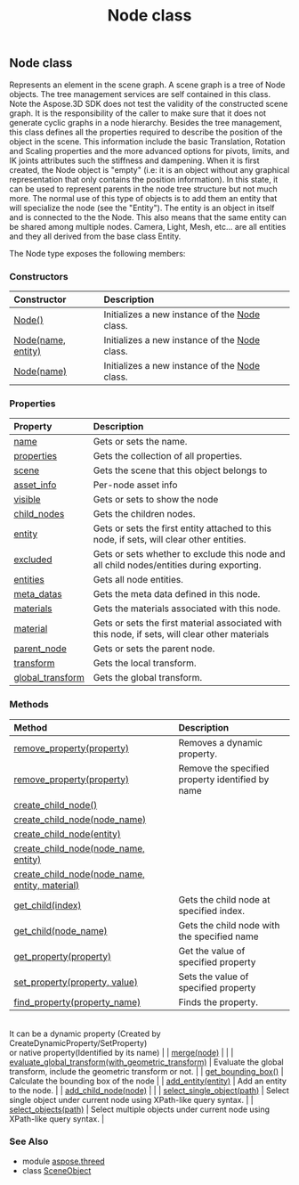 ﻿---
title: Node class
second_title: Aspose.3D for Python via .NET API References
description: 
type: docs
weight: 150
url: /python-net/aspose.threed/node/
is_root: false
---

## Node class

Represents an element in the scene graph.
            A scene graph is a tree of Node objects. The tree management services are self contained in this class.
            Note the Aspose.3D SDK does not test the validity of the constructed scene graph. It is the responsibility of the caller to make sure that it does not generate cyclic graphs in a node hierarchy.
            Besides the tree management, this class defines all the properties required to describe the position of the object in the scene. This information include the basic Translation, Rotation and Scaling properties and the more advanced options for pivots, limits, and IK joints attributes such the stiffness and dampening.
            When it is first created, the Node object is "empty" (i.e: it is an object without any graphical representation that only contains the position information). In this state, it can be used to represent parents in the node tree structure but not much more. The normal use of this type of objects is to add them an entity that will specialize the node (see the "Entity").
            The entity is an object in itself and is connected to the the Node. This also means that the same entity can be shared among multiple nodes. Camera, Light, Mesh, etc... are all entities and they all derived from the base class Entity.



The Node type exposes the following members:

### Constructors
| Constructor | Description |
| :- | :- |
| [Node()](/3d/python-net/aspose.threed/node/__init__/#) | Initializes a new instance of the [Node](/3d/python-net/aspose.threed/node) class. |
| [Node(name, entity)](/3d/python-net/aspose.threed/node/__init__/#str-Entity) | Initializes a new instance of the [Node](/3d/python-net/aspose.threed/node) class. |
| [Node(name)](/3d/python-net/aspose.threed/node/__init__/#str) | Initializes a new instance of the [Node](/3d/python-net/aspose.threed/node) class. |


### Properties
| Property | Description |
| :- | :- |
| [name](/3d/python-net/aspose.threed/node/name) | Gets or sets the name. |
| [properties](/3d/python-net/aspose.threed/node/properties) | Gets the collection of all properties. |
| [scene](/3d/python-net/aspose.threed/node/scene) | Gets the scene that this object belongs to |
| [asset_info](/3d/python-net/aspose.threed/node/asset_info) | Per-node asset info |
| [visible](/3d/python-net/aspose.threed/node/visible) | Gets or sets to show the node |
| [child_nodes](/3d/python-net/aspose.threed/node/child_nodes) | Gets the children nodes. |
| [entity](/3d/python-net/aspose.threed/node/entity) | Gets or sets the first entity attached to this node, if sets, will clear other entities. |
| [excluded](/3d/python-net/aspose.threed/node/excluded) | Gets or sets whether to exclude this node and all child nodes/entities during exporting. |
| [entities](/3d/python-net/aspose.threed/node/entities) | Gets all node entities. |
| [meta_datas](/3d/python-net/aspose.threed/node/meta_datas) | Gets the meta data defined in this node. |
| [materials](/3d/python-net/aspose.threed/node/materials) | Gets the materials associated with this node. |
| [material](/3d/python-net/aspose.threed/node/material) | Gets or sets the first material associated with this node, if sets, will clear other materials |
| [parent_node](/3d/python-net/aspose.threed/node/parent_node) | Gets or sets the parent node. |
| [transform](/3d/python-net/aspose.threed/node/transform) | Gets the local transform. |
| [global_transform](/3d/python-net/aspose.threed/node/global_transform) | Gets the global transform. |


### Methods
| Method | Description |
| :- | :- |
| [remove_property(property)](/3d/python-net/aspose.threed/node/remove_property/#Property) | Removes a dynamic property. |
| [remove_property(property)](/3d/python-net/aspose.threed/node/remove_property/#str) | Remove the specified property identified by name |
| [create_child_node()](/3d/python-net/aspose.threed/node/create_child_node/#) |  |
| [create_child_node(node_name)](/3d/python-net/aspose.threed/node/create_child_node/#str) |  |
| [create_child_node(entity)](/3d/python-net/aspose.threed/node/create_child_node/#Entity) |  |
| [create_child_node(node_name, entity)](/3d/python-net/aspose.threed/node/create_child_node/#str-Entity) |  |
| [create_child_node(node_name, entity, material)](/3d/python-net/aspose.threed/node/create_child_node/#str-Entity-aspose.threed.shading.Material) |  |
| [get_child(index)](/3d/python-net/aspose.threed/node/get_child/#int) | Gets the child node at specified index. |
| [get_child(node_name)](/3d/python-net/aspose.threed/node/get_child/#str) | Gets the child node with the specified name |
| [get_property(property)](/3d/python-net/aspose.threed/node/get_property/#str) | Get the value of specified property |
| [set_property(property, value)](/3d/python-net/aspose.threed/node/set_property/#str-any) | Sets the value of specified property |
| [find_property(property_name)](/3d/python-net/aspose.threed/node/find_property/#str) | Finds the property.<br/>            It can be a dynamic property (Created by CreateDynamicProperty/SetProperty) <br/>            or native property(Identified by its name) |
| [merge(node)](/3d/python-net/aspose.threed/node/merge/#Node) |  |
| [evaluate_global_transform(with_geometric_transform)](/3d/python-net/aspose.threed/node/evaluate_global_transform/#bool) | Evaluate the global transform, include the geometric transform or not. |
| [get_bounding_box()](/3d/python-net/aspose.threed/node/get_bounding_box/#) | Calculate the bounding box of the node |
| [add_entity(entity)](/3d/python-net/aspose.threed/node/add_entity/#Entity) | Add an entity to the node. |
| [add_child_node(node)](/3d/python-net/aspose.threed/node/add_child_node/#Node) |  |
| [select_single_object(path)](/3d/python-net/aspose.threed/node/select_single_object/#str) | Select single object under current node using XPath-like query syntax. |
| [select_objects(path)](/3d/python-net/aspose.threed/node/select_objects/#str) | Select multiple objects under current node using XPath-like query syntax. |


### See Also

* module [aspose.threed](../)
* class [SceneObject](/3d/python-net/aspose.threed/sceneobject)
